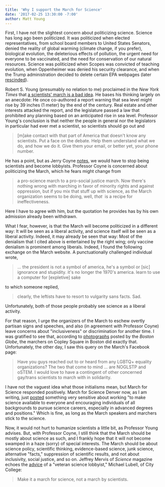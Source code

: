 ```yaml
---
title: 'Why I support the March for Science'
date: '2017-02-25 13:30:00 -7:00'
author: Matt Young
---
```


First, I have not the slightest concern about politicizing science. Science has long ago been politicized. It was politicized when elected representatives, from school board members to United States Senators, denied the reality of global warming (climate change, if you prefer), biological evolution, the deleterious effects of pollution, the urgent need for everyone to be vaccinated, and the need for conservation of our natural resources. Science was politicized when Scopes was convicted of teaching evolution, when Oppenheimer was denied his security clearance, and when the Trump administration decided to delete certain EPA webpages (later [rescinded](http://www.sciencemag.org/news/2017/01/trump-officials-suspend-plan-delete-epa-climate-web-page)). 

Robert S. Young (presumably no relation to me) proclaimed in the *New York Times* that [a scientists' march is a bad idea](https://www.nytimes.com/2017/01/31/opinion/a-scientists-march-on-washington-is-a-bad-idea.html). He bases his thinking largely on an anecdote: He once co-authored a report warning that sea level might rise by 39 inches (1 meter) by the end of the century. Real estate and other interests attacked the report, and the legislature passed a law that prohibited any planning based on an anticipated rise in sea level. Professor Young's conclusion is that neither the people in general nor the legislators in particular had ever met a scientist, so scientists should go out and
>[m]ake contact with that part of America that doesn't know any scientists. Put a face on the debate. Help them understand what we do, and how we do it. Give them your email, or better yet, your phone number.

He has a point, but as Jerry Coyne [notes](https://whyevolutionistrue.wordpress.com/2017/01/31/a-scientist-argues-that-the-march-for-science-is-a-bad-idea/), we would have to stop being scientists and become lobbyists.
Professor Coyne is concerned about politicizing the March, which he fears might change from 
>a pro-science march to a pro-social justice march. Now there's nothing wrong with marching in favor of minority rights and against oppression, but if you mix that stuff up with science, as the March organization seems to be doing, well, *that*  is a recipe for ineffectiveness. 

Here I have to agree with him, but the quotation he provides has by his own admission already been withdrawn. 

What I fear, however, is that the March will become politicized in a different way: It will be seen as a liberal activity, and science itself will be seen as a liberal activity. Indeed, it may already be seen that way: Most of the denialism that I cited above is entertained by the right wing; only vaccine denialism is prominent among liberals. Indeed, I found the following exchange on the March website. A punctuationally challenged individual wrote,

>... the president is not a symbol of america, he's a symbol or [sic] ignorance and stupidity. it's no longer the 1970's america. learn to use a computer for [expletive] sake

to which someone replied,

>clearly, the leftists have to resort to vulgarity sans facts. Sad.

Unfortunately, both of those people probably see science as a liberal activity. 

For that reason, I urge the organizers of the March to eschew overtly partisan signs and speeches, and also (in agreement with Professor Coyne) leave concerns about "inclusiveness" or discrimination for another time. I was gratified to see that, according to [photographs](https://www.bostonglobe.com/metro/2017/02/19/photos-from-boston-stand-for-science-rally/FlzwzqIlnx4V2xoAbJFsxI/story.html) posted by the *Boston Globe*, the marchers on Copley Square in Boston did exactly that.
Unfortunately, the other day, I saw this query on the March's Facebook page:
>Have you guys reached out to or heard from any LGBTQ+ equality organizations? The two that come to mind ... are NOGLSTP and oSTEM. I would love to have a contingent of other concerned gay/trans scientists to march with in solidarity.

I have not the vaguest idea what those initialisms mean, but March for Science responded positively. March for Science Denver now, as I am writing, just [posted](https://www.facebook.com/events/1349869341753329/) something very sensitive about working "to make science available to everyone and encouraging individuals of all backgrounds to pursue science careers, especially in advanced degrees and positions."  Which is fine, as long as the March speakers and marchers stick to the science.

Now, it would not hurt to humanize scientists a little bit, as Professor Young advises. But, with Professor Coyne, I still think that the March should be mostly about science as such, and I frankly hope that it will not become swamped in a haze (sorry) of special interests. The March should be about science policy, scientific thinking, evidence-based science, junk science, alternative "facts," suppression of scientific results, and not about inclusivity, social justice, and so on. Jeffrey Mervis of *Science* magazine echoes the [advice](http://www.sciencemag.org/news/2017/01/science-march-planners-here-s-some-unsolicited-advice) of a "veteran science lobbyist," Michael Lubell, of City College:
>Make it a march for science, not a march by scientists. 
